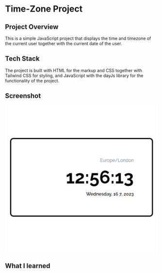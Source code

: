 # Time-Zone Project
## Project Overview
This is a simple JavaScript project that displays the time and timezone of the current user together with the current date of the user.
## Tech Stack
The project is built with HTML for the markup and CSS together with Tailwind CSS for styling, and JavaScript with the dayJs library for the functionality of the project.
## Screenshot
 ![Screenshot](./design/screenshot.png)

## What I learned 